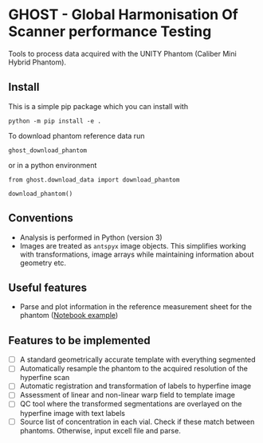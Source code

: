 # GHOST - Global Harmonisation Of Scanner performance Testing

Tools to process data acquired with the UNITY Phantom (Caliber Mini Hybrid Phantom).

## Install
This is a simple pip package which you can install with
```
python -m pip install -e .
```

To download phantom reference data run
```
ghost_download_phantom
```
or in a python environment
```
from ghost.download_data import download_phantom

download_phantom()
```

## Conventions
- Analysis is performed in Python (version 3)
- Images are treated as `antspyx` image objects. This simplifies working with transformations, image arrays while maintaining information about geometry etc.


## Useful features
- Parse and plot information in the reference measurement sheet for the phantom ([Notebook example](phantom_characteristics.ipynb))

## Features to be implemented
- [ ] A standard geometrically accurate template with everything segmented
- [ ] Automatically resample the phantom to the acquired resolution of the hyperfine scan
- [ ] Automatic registration and transformation of labels to hyperfine image
- [ ] Assessment of linear and non-linear warp field to template image
- [ ] QC tool where the transformed segmentations are overlayed on the hyperfine image with text labels
- [ ] Source list of concentration in each vial. Check if these match between phantoms. Otherwise, input excell file and parse.
